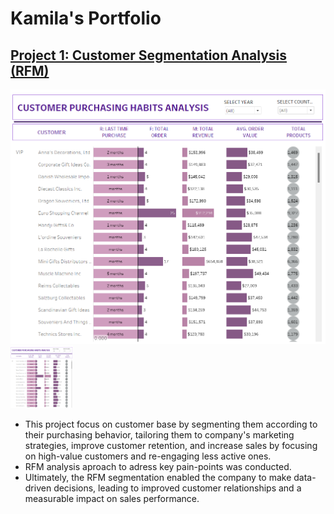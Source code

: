 # Kamila's Portfolio

## [Project 1: Customer Segmentation Analysis (RFM)](https://github.com/slxkv/Customer-Segmentation-Analysis)

![image1!](Images/tableau1.png)
<img src="Images/tableau1.png" width="100" height="100">

- This project focus on customer base by segmenting them according to their purchasing behavior, tailoring them to company's marketing strategies, improve customer retention, and increase sales by focusing on high-value customers and re-engaging less active ones.
- RFM analysis aproach to adress key pain-points was conducted.
- Ultimately, the RFM segmentation enabled the company to make data-driven decisions, leading to improved customer relationships and a measurable impact on sales performance.
